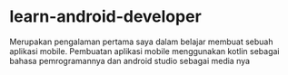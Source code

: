 # learn-android-developer

Merupakan pengalaman pertama saya dalam belajar membuat sebuah aplikasi mobile. Pembuatan aplikasi mobile menggunakan kotlin sebagai bahasa pemrogramannya dan android studio sebagai media nya
